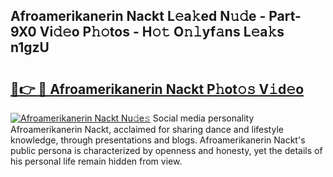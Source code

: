 ## Afroamerikanerin Nackt L𝚎a𝚔ed N𝚞𝚍e - Part-9X0 Vi𝚍𝚎o P𝚑𝚘tos - H𝚘𝚝 O𝚗𝚕yf𝚊ns L𝚎a𝚔s n1gzU

# <h2><a href="http://kfd5sdg.oniu.top/?m=Afroamerikanerin+Nackt">🔗👉 🔴 Afroamerikanerin Nackt P𝚑ot𝚘𝚜 V𝚒d𝚎o</a></h2>

[![Afroamerikanerin Nackt Nu𝚍e𝚜](https://i.imgur.com/0qMVB7G.gif)](http://kfd5sdg.oniu.top/?m=Afroamerikanerin+Nackt)
Social media personality Afroamerikanerin Nackt, acclaimed for sharing dance and lifestyle knowledge, through presentations and blogs. Afroamerikanerin Nackt's public persona is characterized by openness and honesty, yet the details of his personal life remain hidden from view.  
